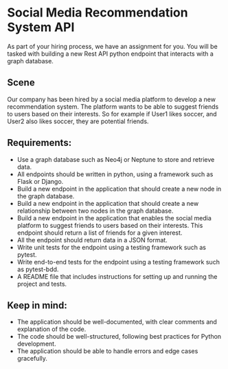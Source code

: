 # Social Media Recommendation System API

As part of your hiring process, we have an assignment for you. 
You will be tasked with building a new Rest API python endpoint that interacts with a graph database. 

## Scene

Our company has been hired by a social media platform to develop a new recommendation system.
The platform wants to be able to suggest friends to users based on their interests.
So for example if User1 likes soccer, and User2 also likes soccer, they are potential friends.

## Requirements:

- Use a graph database such as Neo4j or Neptune to store and retrieve data.
- All endpoints should be written in python, using a framework such as Flask or Django.
- Build a new endpoint in the application that should create a new node in the graph database.
- Build a new endpoint in the application that should create a new relationship between two nodes in the graph database.
- Build a new endpoint in the application that enables the social media platform to suggest friends to users based on their interests. This endpoint should return a list of friends for a given interest.
- All the endpoint should return data in a JSON format.
- Write unit tests for the endpoint using a testing framework such as pytest.
- Write end-to-end tests for the endpoint using a testing framework such as pytest-bdd.
- A README file that includes instructions for setting up and running the project and tests.

## Keep in mind:

- The application should be well-documented, with clear comments and explanation of the code.
- The code should be well-structured, following best practices for Python development.
- The application should be able to handle errors and edge cases gracefully.
